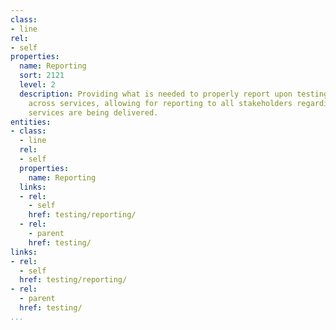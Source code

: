 ```yaml
---
class:
- line
rel:
- self
properties:
  name: Reporting
  sort: 2121
  level: 2
  description: Providing what is needed to properly report upon testing that is occurring
    across services, allowing for reporting to all stakeholders regarding how well
    services are being delivered.
entities:
- class:
  - line
  rel:
  - self
  properties:
    name: Reporting
  links:
  - rel:
    - self
    href: testing/reporting/
  - rel:
    - parent
    href: testing/
links:
- rel:
  - self
  href: testing/reporting/
- rel:
  - parent
  href: testing/
...
```

